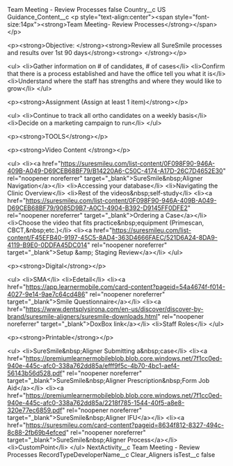 <?xml version="1.0" encoding="UTF-8"?>
<CustomMetadata xmlns="http://soap.sforce.com/2006/04/metadata" xmlns:xsi="http://www.w3.org/2001/XMLSchema-instance" xmlns:xsd="http://www.w3.org/2001/XMLSchema">
    <label>Team Meeting - Review Processes</label>
    <protected>false</protected>
    <values>
        <field>Country__c</field>
        <value xsi:type="xsd:string">US</value>
    </values>
    <values>
        <field>Guidance_Content__c</field>
        <value xsi:type="xsd:string">&lt;p style=&quot;text-align:center&quot;&gt;&lt;span style=&quot;font-size:14px&quot;&gt;&lt;strong&gt;Team Meeting- Review Processes&lt;/strong&gt;&lt;/span&gt;&lt;/p&gt;

&lt;p&gt;&lt;strong&gt;Objective: &lt;/strong&gt;&lt;strong&gt;Review all SureSmile processes and results over 1st 90 days&lt;/strong&gt;&lt;strong&gt; &lt;/strong&gt;&lt;/p&gt;

&lt;ul&gt;
	&lt;li&gt;Gather information on # of candidates, # of cases&lt;/li&gt;
	&lt;li&gt;Confirm that there is a process established and have the office tell you what it is&lt;/li&gt;
	&lt;li&gt;Understand where the staff has strengths and where they would like to grow&lt;/li&gt;
&lt;/ul&gt;

&lt;p&gt;&lt;strong&gt;Assignment (Assign at least 1 item)&lt;/strong&gt;&lt;/p&gt;

&lt;ul&gt;
	&lt;li&gt;Continue to track all ortho candidates on a weekly basis&lt;/li&gt;
	&lt;li&gt;Decide on a marketing campaign to run&lt;/li&gt;
&lt;/ul&gt;

&lt;p&gt;&lt;strong&gt;TOOLS&lt;/strong&gt;&lt;/p&gt;

&lt;p&gt;&lt;strong&gt;Video Content &lt;/strong&gt;&lt;/p&gt;

&lt;ul&gt;
	&lt;li&gt;&lt;a href=&quot;https://suresmileu.com/list-content/0F098F90-946A-409B-A049-D69CEB68BF79/B14220A6-C50C-4174-A17D-26C7D4652E30&quot; rel=&quot;noopener noreferrer&quot; target=&quot;_blank&quot;&gt;SureSmile&amp;nbsp;Aligner Navigation&lt;/a&gt;​&lt;/li&gt;
	&lt;li&gt;Accessing your database​&lt;/li&gt;
	&lt;li&gt;Navigating the Clinic Overview​&lt;/li&gt;
	&lt;li&gt;Rest of the videos&amp;nbsp;self-study​&lt;/li&gt;
	&lt;li&gt;&lt;a href=&quot;https://suresmileu.com/list-content/0F098F90-946A-409B-A049-D69CEB68BF79/9085D9B7-A0C1-4904-B392-D9145FF0DFE2&quot; rel=&quot;noopener noreferrer&quot; target=&quot;_blank&quot;&gt;Ordering a Case&lt;/a&gt;​&lt;/li&gt;
	&lt;li&gt;Choose the video that fits practice&amp;nbsp;equipment (Primescan, CBCT,&amp;nbsp;etc.)​&lt;/li&gt;
	&lt;li&gt;&lt;a href=&quot;https://suresmileu.com/list-content/F45EFB40-9197-45C5-8AD4-363D4666FAEC/521D6A24-8DA9-4119-B9E0-0DDFA45DC014&quot; rel=&quot;noopener noreferrer&quot; target=&quot;_blank&quot;&gt;Setup &amp;amp; Staging Review&lt;/a&gt;&lt;/li&gt;
&lt;/ul&gt;

&lt;p&gt;&lt;strong&gt;Digital&lt;/strong&gt;&lt;/p&gt;

&lt;ul&gt;
	&lt;li&gt;SMA&lt;/li&gt;
	&lt;li&gt;Edetail&lt;/li&gt;
	&lt;li&gt;&lt;a href=&quot;https://app.learnermobile.com/card-content?pageid=54a4674f-f014-4027-9e14-9ae7c64cd486&quot; rel=&quot;noopener noreferrer&quot; target=&quot;_blank&quot;&gt;Smile Questionnaire&lt;/a&gt;&lt;/li&gt;
	&lt;li&gt;&lt;a href=&quot;https://www.dentsplysirona.com/en-us/discover/discover-by-brand/suresmile-aligners/suresmile-downloads.html&quot; rel=&quot;noopener noreferrer&quot; target=&quot;_blank&quot;&gt;DoxBox link&lt;/a&gt;&lt;/li&gt;
	&lt;li&gt;Staff Roles&lt;/li&gt;
&lt;/ul&gt;

&lt;p&gt;&lt;strong&gt;Printable&lt;/strong&gt;&lt;/p&gt;

&lt;ul&gt;
	&lt;li&gt;SureSmile&amp;nbsp;Aligner Submitting a&amp;nbsp;case&lt;/li&gt;
	&lt;li&gt;&lt;a href=&quot;https://premiumlearnermobileblob.blob.core.windows.net/7f1cc0ed-940e-445c-afc0-338a762dd85a/efff9f5c-4b70-4bc1-aef4-56143b56d528.pdf&quot; rel=&quot;noopener noreferrer&quot; target=&quot;_blank&quot;&gt;SureSmile&amp;nbsp;Aligner Prescription&amp;nbsp;Form Job Aid&lt;/a&gt;​&lt;/li&gt;
	&lt;li&gt;&lt;a href=&quot;https://premiumlearnermobileblob.blob.core.windows.net/7f1cc0ed-940e-445c-afc0-338a762dd85a/2218f785-1544-40f5-a8e8-320e77ec6859.pdf&quot; rel=&quot;noopener noreferrer&quot; target=&quot;_blank&quot;&gt;SureSmile&amp;nbsp;Aligner IFU&lt;/a&gt;​&lt;/li&gt;
	&lt;li&gt;&lt;a href=&quot;https://suresmileu.com/card-content?pageid=8634f812-8327-494c-8c88-2fb69b4efced&quot; rel=&quot;noopener noreferrer&quot; target=&quot;_blank&quot;&gt;SureSmile&amp;nbsp;Aligner Process&lt;/a&gt;&lt;/li&gt;
	&lt;li&gt;CustomPoint&lt;/li&gt;
&lt;/ul&gt;</value>
    </values>
    <values>
        <field>NextActivity__c</field>
        <value xsi:type="xsd:string">Team Meeting - Review Processes</value>
    </values>
    <values>
        <field>RecordTypeDeveloperName__c</field>
        <value xsi:type="xsd:string">Clear_Aligners</value>
    </values>
    <values>
        <field>isTest__c</field>
        <value xsi:type="xsd:boolean">false</value>
    </values>
</CustomMetadata>
